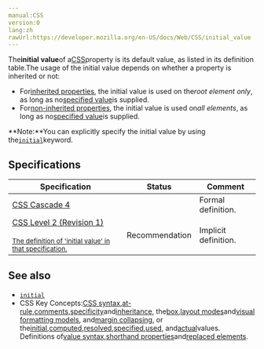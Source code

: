 ```yaml
---
manual:CSS
version:0
lang:zh
rawUrl:https://developer.mozilla.org/en-US/docs/Web/CSS/initial_value
---
```







The**initial value**of a[CSS](%427 "")property is its default value, as listed in its definition table.The usage of the initial value depends on whether a property is inherited or not:


* For[inherited properties](%32868 "en/CSS/inheritance#Inherited_properties"), the initial value is used on the*root element only*, as long as no[specified value](%32863 "")is supplied.
* For[non-inherited properties](%32869 "en/CSS/inheritance#Non-inherited_properties"), the initial value is used on*all elements*, as long as no[specified value](%32863 "")is supplied.


**Note:**You can explicitly specify the initial value by using the[`initial`](%31805 "The initial CSS keyword applies the initial value of a property to an element. It can be applied to any CSS property, including the CSS shorthand all.")keyword.



## Specifications<a name="Specifications"></a>

Specification | Status | Comment 
 ---  |  ---  |  ---  | 
[CSS Cascade 4](%32870 "") |  | Formal definition. 
[CSS Level 2 (Revision 1)<br></br><small>The definition of &#39;initial value&#39; in that specification.</small>](%32874 "") | Recommendation | Implicit definition. 


## See also<a name="See_also"></a>

* [`initial`](%31805 "The initial CSS keyword applies the initial value of a property to an element. It can be applied to any CSS property, including the CSS shorthand all.")
* CSS Key Concepts:[CSS syntax](%32857 "Syntax"),[at-rule](%4443 "At-rule"),[comments](%32858 "Comments"),[specificity](%31831 "Specificity")and[inheritance](%28555 "inheritance"), the[box](%32859 "Box model"),[layout modes](%32860 "CSS layout modes")and[visual formatting models](%32861 "Visual formatting model"), and[margin collapsing](%30837 "Margin collapsing"), or the[initial](%28552 "initial value"),[computed](%28556 "computed value"),[resolved](%32862 "resolved value"),[specified](%32863 "specified value"),[used](%32864 "used value"), and[actual](%32865 "actual value")values. Definitions of[value syntax](%28301 "Value definition syntax"),[shorthand properties](%28797 "Shorthand properties")and[replaced elements](%28752 "Replaced element").



